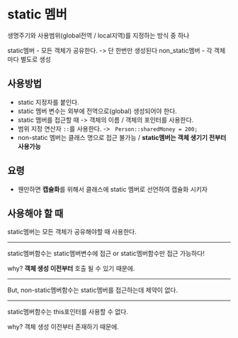 # static 멤버
생명주기와 사용범위(global전역 / local지역)를 지정하는 방식 중 하나

static멤버 - 모든 객체가 공유한다. -> 단 한번만 생성된다
non_static멤버 - 각 객체마다 별도로 생성

## 사용방법
+ static 지정자를 붙인다.
+ static 멤버 변수는 외부에 전역으로(global) 생성되어야 한다.
+ static 멤버를 접근할 때 -> 객체의 이름 / 객체의 포인터를 사용한다.
+ 범위 지정 연산자 ```::```를 사용한다. -> ``` Person::sharedMoney = 200;```
+ non-static 멤버는 클래스 명으로 접근 불가능 / **static멤버는 객체 생기기 전부터 사용가능**

## 요령
+ 웬만하면 **캡슐화**를 위해서 클래스에 static 멤버로 선언하여 캡슐화 시키자

## 사용해야 할 때
static멤버는 모든 객체가 공유해야할 때 사용한다.

---
static멤버함수는 static멤버변수에 접근 or static멤버함수만 접근 가능하다!

why? **객체 생성 이전부터** 호출 될 수 있기 때문에.

---
But, non-static멤버함수는 static멤버를 접근하는데 제약이 없다.

---
static멤버함수는 this포인터를 사용할 수 없다.

why? 객체 생성 이전부터 존재하기 때문에.
